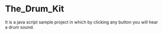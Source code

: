# The_Drum_Kit
 It is a java script sample project in which by clicking any button you will hear a drum sound.
